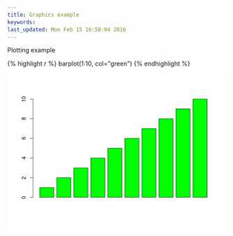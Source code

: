 ```yaml
---
title: Graphics example
keywords: 
last_updated: Mon Feb 15 16:58:04 2016
---
```


Plotting example

{% highlight r %}
barplot(1:10, col="green")
{% endhighlight %}

![](Rbasics_images/plot_example-1.png)

